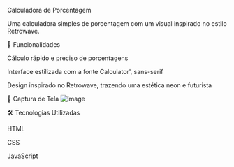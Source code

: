 Calculadora de Porcentagem 

Uma calculadora simples de porcentagem com um visual inspirado no estilo Retrowave.


🚀 Funcionalidades

Cálculo rápido e preciso de porcentagens

Interface estilizada com a fonte Calculator', sans-serif

Design inspirado no Retrowave, trazendo uma estética neon e futurista



📸 Captura de Tela
![image](https://github.com/user-attachments/assets/7616d4fb-b132-48cd-ba0c-06ca6831896d)



🛠️ Tecnologias Utilizadas

HTML

CSS

JavaScript

